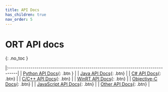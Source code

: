```yaml
---
title: API Docs
has_children: true
nav_order: 5
---
```

# ORT API docs
{: .no_toc }

|:----------------------------------------------------------------------------------|
| <span class="fs-5"> [Python API Docs](https://onnxruntime.ai/docs/api/python/api_summary.html){: .btn } </span>  | 
| <span class="fs-5"> [Java API Docs](https://onnxruntime.ai/docs/api/java/index.html){: .btn} </span>   | 
| <span class="fs-5"> [C# API Docs](./csharp-api){: .btn} </span>|
| <span class="fs-5"> [C/C++ API Docs](https://onnxruntime.ai/docs/api/c/){: .btn} </span>|
| <span class="fs-5"> [WinRT API Docs](https://docs.microsoft.com/en-us/windows/ai/windows-ml/api-reference){: .btn} </span>|
| <span class="fs-5"> [Objective-C Docs](https://onnxruntime.ai/docs/api/objectivec/index.html){: .btn} </span> |
| <span class="fs-5"> [JavaScript API Docs](https://onnxruntime.ai/docs/api/js/index.html){: .btn} </span>|
| <span class="fs-5"> [Other API Docs](./other-apis){: .btn} </span>|